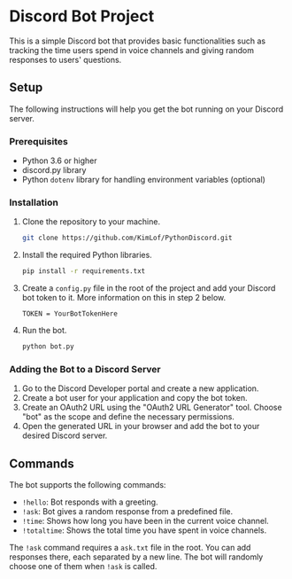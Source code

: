 # Discord Bot Project

This is a simple Discord bot that provides basic functionalities such as tracking the time users spend in voice channels and giving random responses to users' questions.

## Setup

The following instructions will help you get the bot running on your Discord server.

### Prerequisites

- Python 3.6 or higher
- discord.py library
- Python `dotenv` library for handling environment variables (optional)

### Installation

1. Clone the repository to your machine.
    ```bash
    git clone https://github.com/KimLof/PythonDiscord.git
    ```

2. Install the required Python libraries.
    ```bash
    pip install -r requirements.txt
    ```

3. Create a `config.py` file in the root of the project and add your Discord bot token to it. More information on this in step 2 below.
    ```plaintext
    TOKEN = YourBotTokenHere
    ```

4. Run the bot.
    ```bash
    python bot.py
    ```

### Adding the Bot to a Discord Server

1. Go to the Discord Developer portal and create a new application.
2. Create a bot user for your application and copy the bot token.
3. Create an OAuth2 URL using the "OAuth2 URL Generator" tool. Choose "bot" as the scope and define the necessary permissions.
4. Open the generated URL in your browser and add the bot to your desired Discord server.

## Commands

The bot supports the following commands:

- `!hello`: Bot responds with a greeting.
- `!ask`: Bot gives a random response from a predefined file.
- `!time`: Shows how long you have been in the current voice channel.
- `!totaltime`: Shows the total time you have spent in voice channels.

The `!ask` command requires a `ask.txt` file in the root. You can add responses there, each separated by a new line. The bot will randomly choose one of them when `!ask` is called.
